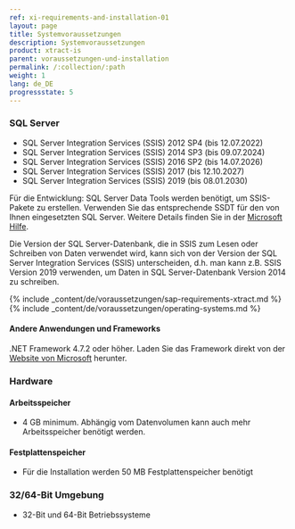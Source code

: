 ```yaml
---
ref: xi-requirements-and-installation-01
layout: page
title: Systemvoraussetzungen
description: Systemvoraussetzungen
product: xtract-is
parent: voraussetzungen-und-installation
permalink: /:collection/:path
weight: 1
lang: de_DE
progressstate: 5
---
```


### SQL Server
 	
- SQL Server Integration Services (SSIS) 2012 SP4 (bis 12.07.2022)
- SQL Server Integration Services (SSIS) 2014 SP3 (bis 09.07.2024)
- SQL Server Integration Services (SSIS) 2016 SP2 (bis 14.07.2026)
- SQL Server Integration Services (SSIS) 2017 (bis 12.10.2027)
- SQL Server Integration Services (SSIS) 2019 (bis 08.01.2030)

Für die Entwicklung: SQL Server Data Tools werden benötigt, um SSIS-Pakete zu erstellen. Verwenden Sie das entsprechende SSDT für den von Ihnen eingesetzten SQL Server. Weitere Details finden Sie in der [Microsoft Hilfe](https://docs.microsoft.com/en-us/sql/ssdt/download-sql-server-data-tools-ssdt?view=sql-server-ver15).

Die Version der SQL Server-Datenbank, die in SSIS zum Lesen oder Schreiben von Daten verwendet wird, kann sich von der Version der SQL Server Integration Services (SSIS) unterscheiden, d.h. man kann z.B. SSIS Version 2019 verwenden, um Daten in SQL Server-Datenbank Version 2014 zu schreiben.

{% include _content/de/voraussetzungen/sap-requirements-xtract.md %}
{% include _content/de/voraussetzungen/operating-systems.md %}

#### Andere Anwendungen und Frameworks
 	
.NET Framework 4.7.2 oder höher. Laden Sie das Framework direkt von der [Website von Microsoft](https://support.microsoft.com/en-us/help/4054530/microsoft-net-framework-4-7-2-offline-installer-for-windows) herunter.

### Hardware
#### Arbeitsspeicher
 	
- 4 GB minimum. Abhängig vom Datenvolumen kann auch mehr Arbeitsspeicher benötigt werden.

#### Festplattenspeicher
 	
- Für die Installation werden 50 MB Festplattenspeicher benötigt

### 32/64-Bit Umgebung
 	
- 32-Bit und 64-Bit Betriebssysteme

